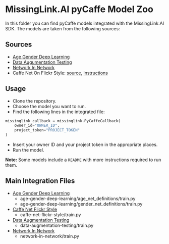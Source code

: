 # MissingLink.AI pyCaffe Model Zoo
In this folder you can find pyCaffe models integrated with the MissingLink.AI SDK. The models are taken from the following sources:

## Sources

* [Age Gender Deep Learning](https://github.com/GilLevi/AgeGenderDeepLearning)
* [Data Augumentation Testing](https://github.com/gombru/dataAugmentationTesting)
* [Network In Network](https://gist.github.com/mavenlin/e56253735ef32c3c296d)
* Caffe Net On Flickr Style: [source](https://github.com/BVLC/caffe/tree/master/models/finetune_flickr_style), [instructions](https://github.com/BVLC/caffe/tree/master/examples/finetune_flickr_style)

## Usage

* Clone the repository.
* Choose the model you want to run.
* Find the following lines in the integrated file:
```python
missinglink_callback = missinglink.PyCaffeCallback(
    owner_id="OWNER_ID",
    project_token="PROJECT_TOKEN"
)
```
* Insert your owner ID and your project token in the appropriate places. 
* Run the model.

**Note:** Some models include a `README` with more instructions required to run them.

## Main Integration Files

* [Age Gender Deep Learning](https://github.com/missinglinkai/model-zoo/blob/feature/pycaffe/pycaffe/age-gender-deep-learning)
  * age-gender-deep-learning/age_net_definitions/train.py
  * age-gender-deep-learning/gender_net_definitions/train.py
* [Caffe Net Flickr Style](https://github.com/missinglinkai/model-zoo/blob/feature/pycaffe/pycaffe/caffe-net-flickr-style/train.py)
  * caffe-net-flickr-style/train.py
* [Data Augmentation Testing](https://github.com/missinglinkai/model-zoo/blob/feature/pycaffe/pycaffe/data-augmentation-testing/train.py)
  * data-augmentation-testing/train.py
* [Network In Network](https://github.com/missinglinkai/model-zoo/blob/feature/pycaffe/pycaffe/network-in-network/train.py)
  * network-in-network/train.py

